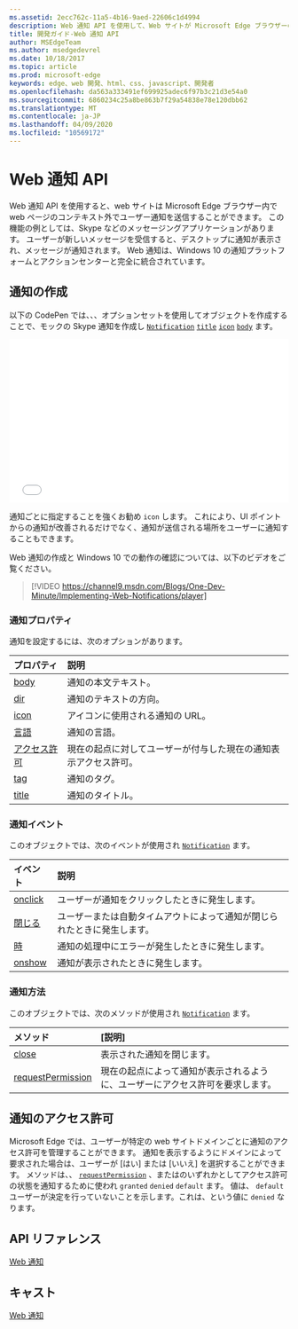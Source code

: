 ```yaml
---
ms.assetid: 2ecc762c-11a5-4b16-9aed-22606c1d4994
description: Web 通知 API を使用して、Web サイトが Microsoft Edge ブラウザーのコンテキスト外でユーザー通知を送信できるようにする方法について説明します。
title: 開発ガイド-Web 通知 API
author: MSEdgeTeam
ms.author: msedgedevrel
ms.date: 10/18/2017
ms.topic: article
ms.prod: microsoft-edge
keywords: edge、web 開発、html、css、javascript、開発者
ms.openlocfilehash: da563a333491ef699925adec6f97b3c21d3e54a0
ms.sourcegitcommit: 6860234c25a8be863b7f29a54838e78e120dbb62
ms.translationtype: MT
ms.contentlocale: ja-JP
ms.lasthandoff: 04/09/2020
ms.locfileid: "10569172"
---
```

# Web 通知 API

Web 通知 API を使用すると、web サイトは Microsoft Edge ブラウザー内で web ページのコンテキスト外でユーザー通知を送信することができます。 この機能の例としては、Skype などのメッセージングアプリケーションがあります。 ユーザーが新しいメッセージを受信すると、デスクトップに通知が表示され、メッセージが通知されます。 Web 通知は、Windows 10 の通知プラットフォームとアクションセンターと完全に統合されています。 

## 通知の作成

以下の CodePen では、、、オプションセットを使用してオブジェクトを作成することで、モックの Skype 通知を作成し [`Notification`](https://msdn.microsoft.com/library/mt710818) [`title`](https://msdn.microsoft.com/library/mt710826) [`icon`](https://msdn.microsoft.com/library/mt710814) [`body`](https://msdn.microsoft.com/library/mt710811) ます。


<iframe height='295' scrolling='no' title='Web 通知' src='//codepen.io/MicrosoftEdgeDocumentation/embed/RGbxWW/?height=295&theme-id=23761&default-tab=result&embed-version=2&editable=true' frameborder='no' allowtransparency='true' allowfullscreen='true' style='width: 100%;'><a href='https://codepen.io/MicrosoftEdgeDocumentation/pen/RGbxWW/'> </a> CodePen で Microsoft Edge ドキュメント (@MicrosoftEdgeDocumentation) によるペン Web 通知を参照してください <a href='https://codepen.io/MicrosoftEdgeDocumentation'> </a> <a href='https://codepen.io'> </a> 。
</iframe>

通知ごとに指定することを強くお勧め `icon` します。 これにより、UI ポイントからの通知が改善されるだけでなく、通知が送信される場所をユーザーに通知することもできます。

Web 通知の作成と Windows 10 での動作の確認については、以下のビデオをご覧ください。


> [!VIDEO https://channel9.msdn.com/Blogs/One-Dev-Minute/Implementing-Web-Notifications/player]

### 通知プロパティ

通知を設定するには、次のオプションがあります。

プロパティ | 説明
:-------- | :----------
[body](https://msdn.microsoft.com/library/mt710811) | 通知の本文テキスト。
[dir](https://msdn.microsoft.com/library/mt710813) | 通知のテキストの方向。
[icon](https://msdn.microsoft.com/library/mt710814) | アイコンに使用される通知の URL。
[言語](https://msdn.microsoft.com/library/mt710815) | 通知の言語。
[アクセス許可](https://msdn.microsoft.com/library/mt670637) | 現在の起点に対してユーザーが付与した現在の通知表示アクセス許可。
[tag](https://msdn.microsoft.com/library/mt710825) | 通知のタグ。
[title](https://msdn.microsoft.com/library/mt710826) | 通知のタイトル。

### 通知イベント

このオブジェクトでは、次のイベントが使用され [`Notification`](https://msdn.microsoft.com/library/mt710818) ます。

イベント | 説明
:-------- | :----------
[onclick](https://msdn.microsoft.com/library/mt712180) | ユーザーが通知をクリックしたときに発生します。
[閉じる](https://msdn.microsoft.com/library/mt712178) | ユーザーまたは自動タイムアウトによって通知が閉じられたときに発生します。
[時](https://msdn.microsoft.com/library/mt712181) | 通知の処理中にエラーが発生したときに発生します。
[onshow](https://msdn.microsoft.com/library/mt712182) | 通知が表示されたときに発生します。

### 通知方法

このオブジェクトでは、次のメソッドが使用され [`Notification`](https://msdn.microsoft.com/library/mt710818) ます。

メソッド | [説明]
:-------- | :----------
[close](https://msdn.microsoft.com/library/mt670636) | 表示された通知を閉じます。
[requestPermission](https://msdn.microsoft.com/library/mt710824) | 現在の起点によって通知が表示されるように、ユーザーにアクセス許可を要求します。

## 通知のアクセス許可

Microsoft Edge では、ユーザーが特定の web サイトドメインごとに通知のアクセス許可を管理することができます。 通知を表示するようにドメインによって要求された場合は、ユーザーが [はい] または [いいえ] を選択することができます。 メソッドは、、 [`requestPermission`](https://msdn.microsoft.com/library/mt710824) 、またはのいずれかとしてアクセス許可の状態を通知するために使われ `granted` `denied` `default` ます。 値は、 `default` ユーザーが決定を行っていないことを示します。これは、という値に `denied` なります。




## API リファレンス

[Web 通知](https://msdn.microsoft.com/library/mt710827)

## キャスト

[Web 通知](https://notifications.spec.whatwg.org)
